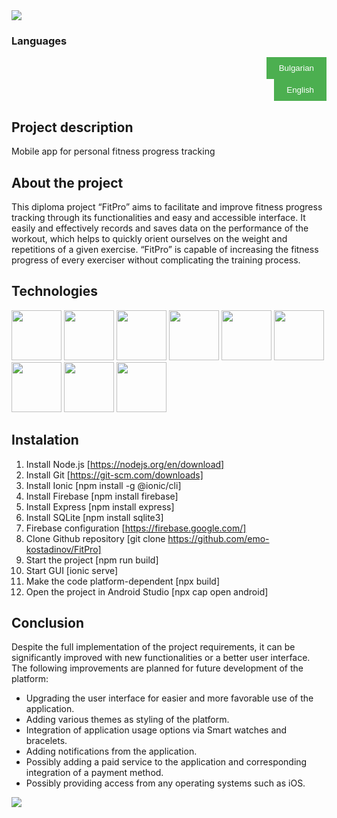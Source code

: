 <img src="https://capsule-render.vercel.app/api?type=waving&height=260&color=gradient&text=FitPro&fontSize=80&animation=fadeIn" />

### Languages

<div style="text-align: right;">
  <a href="/BG/README.md">
    <button style="background-color: #4CAF50; border: none; color: white; padding: 10px 20px; text-align: center; text-decoration: none; display: inline-block; cursor: pointer;">
      Bulgarian
    </button>
  </a>
</div>

<div style="text-align: right;">
  <a href="/README.md">
    <button style="background-color: #4CAF50; border: none; color: white; padding: 10px 20px; text-align: center; text-decoration: none; display: inline-block; cursor: pointer;">
      English
    </button>
  </a>
</div>

## Project description
Mobile app for personal fitness progress tracking

## About the project
This diploma project “FitPro” aims to facilitate and improve fitness progress tracking through its functionalities and easy and accessible interface. It easily and effectively records and saves data on the performance of the workout, which helps to quickly orient ourselves on the weight and repetitions of a given exercise. “FitPro” is capable of increasing the fitness progress of every exerciser without complicating the training process.

## Technologies
<img src="https://cdn.jsdelivr.net/gh/devicons/devicon@latest/icons/vscode/vscode-original.svg" width="80" height="80"/> <img src="https://cdn.jsdelivr.net/gh/devicons/devicon@latest/icons/androidstudio/androidstudio-original.svg" width="80" height="80"/> <img src="https://cdn.jsdelivr.net/gh/devicons/devicon@latest/icons/nodejs/nodejs-original-wordmark.svg" width="80" height="80"/> 
            <img src="https://cdn.jsdelivr.net/gh/devicons/devicon@latest/icons/express/express-original.svg" width="80" height="80"/> 
            <img src="https://cdn.jsdelivr.net/gh/devicons/devicon@latest/icons/sqlite/sqlite-original.svg" width="80" height="80"/> 
            <img src="https://cdn.jsdelivr.net/gh/devicons/devicon@latest/icons/react/react-original.svg" width="80" height="80"/>
            <img src="https://cdn.jsdelivr.net/gh/devicons/devicon@latest/icons/ionic/ionic-original.svg" width="80" height="80"/>
            <img src="https://cdn.jsdelivr.net/gh/devicons/devicon@latest/icons/git/git-original-wordmark.svg" width="80" height="80"/>
            <img src="https://cdn.jsdelivr.net/gh/devicons/devicon@latest/icons/firebase/firebase-original-wordmark.svg" width="80" height="80"/>

## Instalation

1. Install Node.js [https://nodejs.org/en/download]
2. Install Git [https://git-scm.com/downloads]
3. Install Ionic [npm install -g @ionic/cli]
4. Install Firebase [npm install firebase]
5. Install Express [npm install express]
6. Install SQLite [npm install sqlite3]
7. Firebase configuration [https://firebase.google.com/]
8. Clone Github repository [git clone https://github.com/emo-kostadinov/FitPro]
9. Start the project [npm run build]
10. Start GUI [ionic serve]
11. Make the code platform-dependent [npx build]
12. Open the project in Android Studio [npx cap open android]

## Conclusion 

Despite the full implementation of the project requirements, it can be significantly improved with new functionalities or a better user interface. The following improvements are planned for future development of the platform:

 - Upgrading the user interface for easier and more favorable use of the application.
 - Adding various themes as styling of the platform.
 - Integration of application usage options via Smart watches and bracelets.
 - Adding notifications from the application.
 - Possibly adding a paid service to the application and corresponding integration of a payment method.
 - Possibly providing access from any operating systems such as iOS.
    
<img src="https://capsule-render.vercel.app/api?type=waving&height=140&color=gradient&section=footer" />
